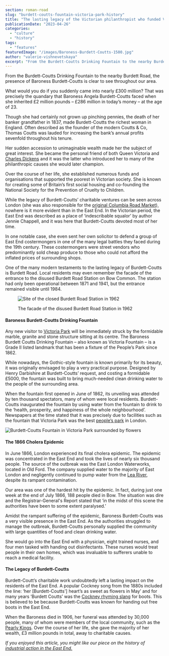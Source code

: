 ```yaml
---
section: roman-road
slug: "burdett-coutts-fountain-victoria-park-history"
title: "The lasting legacy of the Victorian philanthropist who funded Victoria Park’s iconic fountain"
publicationDate: "2023-04-26"
categories: 
  - "culture"
  - "history"
tags: 
  - "features"
featuredImage: "/images/Baroness-Burdett-Coutts-1500.jpg"
author: "valerie-vishnevetskaya"
excerpt: "From the Burdett-Coutts Drinking Fountain to the nearby Burdett Road, the presence of Baroness Burdett-Coutts is clear to see throughout our area."
---
```


From the Burdett-Coutts Drinking Fountain to the nearby Burdett Road, the presence of Baroness Burdett-Coutts is clear to see throughout our area.

What would you do if you suddenly came into nearly £300 million? That was precisely the quandary that Baroness Angela Burdett-Coutts faced when she inherited £2 million pounds – £286 million in today’s money – at the age of 23. 

Though she had certainly not grown up pinching pennies, the death of her banker grandfather in 1837, made Burdett-Coutts the richest woman in England. Often described as the founder of the modern Coutts & Co, Thomas Coutts was lauded for increasing the bank’s annual profits sevenfold throughout his tenure. 

Her sudden accession to unimaginable wealth made her the subject of great interest. She became the personal friend of both Queen Victoria and [Charles Dickens](https://romanroadlondon.com/grove-hall-park-history/) and it was the latter who introduced her to many of the philanthropic causes she would later champion. 

Over the course of her life, she established numerous funds and organisations that supported the poorest in Victorian society. She is known for creating some of Britain’s first social housing and co-founding the National Society for the Prevention of Cruelty to Children. 

While the legacy of Burdett-Coutts’ charitable ventures can be seen across London (she was also responsible for the [original Columbia Road Market](https://bethnalgreenlondon.co.uk/columbia-road-flower-market-history/)), nowhere is it more evident than in the East End. In the Victorian period, the East End was described as a place of ‘indescribable squalor’ by author Jennie Chappell, and it was here that Burdett-Coutts devoted most of her time. 

In one notable case, she even sent her own solicitor to defend a group of East End costermongers in one of the many legal battles they faced during the 19th century. These costermongers were street vendors who predominantly sold cheap produce to those who could not afford the inflated prices of surrounding shops. 

One of the many modern testaments to the lasting legacy of Burdett-Coutts is Burdett Road. Local residents may even remember the facade of the entrance to the disused Burdett Road Station on Bow Common. The station had only been operational between 1871 and 1941, but the entrance remained visible until 1984. 

<figure>

![Site of the closed Burdett Road Station in 1962](/images/Burdett-Road-Station-1500-1024x683.jpg)

<figcaption>

The facade of the disused Burdett Road Station in 1962

</figcaption>

</figure>

#### Baroness Burdett-Coutts Drinking Fountain

Any new visitor to [Victoria Park](https://romanroadlondon.com/victoria-park-east-london-bow/) will be immediately struck by the formidable marble, granite and stone structure sitting at its centre. The Baroness Burdett Coutts Drinking Fountain – also known as Victoria Fountain – is a Grade II listed landmark that has been a fixture of the People’s Park since 1862. 

While nowadays, the Gothic-style fountain is known primarily for its beauty, it was originally envisaged to play a very practical purpose. Designed by Henry Darbishire at Burdett-Coutts’ request, and costing a formidable £5000, the fountain was built to bring much-needed clean drinking water to the people of the surrounding area. 

When the fountain first opened in June of 1862, its unveiling was attended by ten thousand spectators, many of whom were local residents. Burdett-Coutts inaugurated the fountain by using water from the fountain to drink to the ‘health, prosperity, and happiness of the whole neighbourhood’. Newspapers at the time stated that it was precisely due to facilities such as the fountain that Victoria Park was the best [people’s park](https://romanroadlondon.com/victoria-park-east-london-bow/) in London. 

![Burdett-Coutts Fountain in Victoria Park surrounded by flowers](/images/Burdett-Coutts-Fountain-1500-1024x683.jpg)

#### The 1866 Cholera Epidemic

In June 1866, London experienced its final cholera epidemic. The epidemic was concentrated in the East End and took the lives of nearly six thousand people. The source of the outbreak was the East London Waterworks, located in Old Ford. The company supplied water to the majority of East London and negligently continued to pump water from the [Lea River](https://romanroadlondon.com/history-bow-bridge-queen-matilda/), despite its rampant contamination. 

Our area was one of the hardest hit by the epidemic. In fact, during just one week at the end of July 1866, 188 people died in Bow. The situation was dire and the Registrar-General's Report stated that ‘in the midst of this scene the authorities have been to some extent paralysed.’

Amidst the rampant suffering of the epidemic, Baroness Burdett-Coutts was a very visible presence in the East End. As the authorities struggled to manage the outbreak, Burdett-Coutts personally supplied the community with large quantities of food and clean drinking water. 

She would go into the East End with a physician, eight trained nurses, and four men tasked with handing out disinfectants. These nurses would treat people in their own homes, which was invaluable to sufferers unable to reach a medical facility.

#### The Legacy of Burdett-Coutts

Burdett-Coutt’s charitable work undoubtedly left a lasting impact on the residents of the East End. A popular Cockney song from the 1880s included the line: ‘her \[Burdett-Coutts'\] heart’s as sweet as flowers in May’ and for many years ‘Burdett Coutts’ was the [Cockney rhyming slang](https://romanroadlondon.com/cockney-rhyming-slang-history/) for boots. This is believed to be because Burdett-Coutts was known for handing out free boots in the East End.

When the Baroness died in 1906, her funeral was attended by 30,000 people, many of whom were members of the local community, such as the [Pearly Kings](https://romanroadlondon.com/history-pearly-kings-queens/). Over the course of her life, she gave the majority of her wealth, £3 million pounds in total, away to charitable causes.

_If you enjoyed this article, you might like our piece on the history of [industrial action in the East End.](https://romanroadlondon.com/history-strikes-east-end/)_


